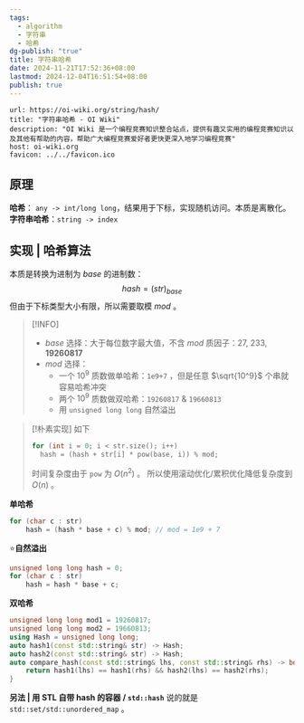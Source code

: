 ```yaml
---
tags:
  - algorithm
  - 字符串
  - 哈希
dg-publish: "true"
title: 字符串哈希
date: 2024-11-21T17:52:36+08:00
lastmod: 2024-12-04T16:51:54+08:00
publish: true
---
```


```cardlink
url: https://oi-wiki.org/string/hash/
title: "字符串哈希 - OI Wiki"
description: "OI Wiki 是一个编程竞赛知识整合站点，提供有趣又实用的编程竞赛知识以及其他有帮助的内容，帮助广大编程竞赛爱好者更快更深入地学习编程竞赛"
host: oi-wiki.org
favicon: ../../favicon.ico
```


## 原理

**哈希**： `any -> int/long long`，结果用于下标，实现随机访问。本质是离散化。
**字符串哈希**：`string -> index` 
## 实现 | 哈希算法

本质是转换为进制为 $base$ 的进制数：
$$
hash = (str)_{base}
$$
但由于下标类型大小有限，所以需要取模 $mod$ 。

> [!INFO]
> + $base$ 选择：大于每位数字最大值，不含 $mod$ 质因子：27, 233, **19260817**
> + $mod$ 选择：
> 	+ 一个 $10^9$ 质数做单哈希：`1e9+7` ，但是任意 $\sqrt{10^9}$ 个串就容易哈希冲突  
> 	+ 两个 $10^9$ 质数做双哈希：`19260817` & `19660813`
> 	+ 用 `unsigned long long` 自然溢出

> [!朴素实现]
> 如下
> ```cpp
> for (int i = 0; i < str.size(); i++)
> 	hash = (hash + str[i] * pow(base, i)) % mod;
> ```
> 时间复杂度由于 `pow` 为 $O(n^2)$ 。
> 所以使用滚动优化/累积优化降低复杂度到 $O(n)$ 。

**单哈希**
```cpp
for (char c : str)
	hash = (hash * base + c) % mod; // mod = 1e9 + 7
```

:star:**自然溢出**
```cpp
unsigned long long hash = 0;
for (char c : str)
	hash = hash * base + c;
```

**双哈希**
```cpp
unsigned long long mod1 = 19260817;
unsigned long long mod2 = 19660813;
using Hash = unsigned long long;
auto hash1(const std::string& str) -> Hash;
auto hash2(const std::string& str) -> Hash;
auto compare_hash(const std::string& lhs, const std::string& rhs) -> bool {
	return hash1(lhs) == hash1(rhs) && hash2(lhs) == hash2(rhs);
}
```

**另法 | 用 STL 自带 hash 的容器 / `std::hash`**
说的就是 `std::set/std::unordered_map` 。